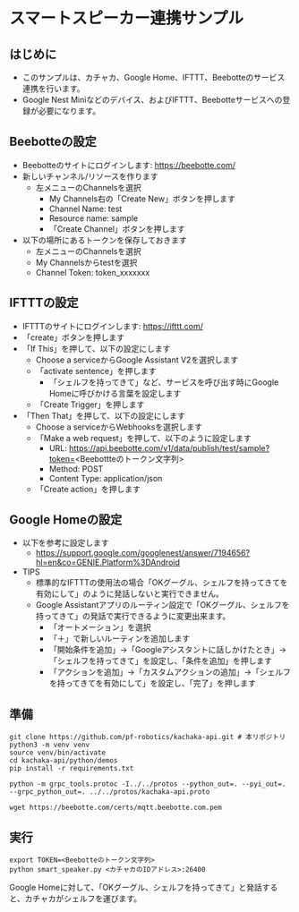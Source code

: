 # スマートスピーカー連携サンプル

## はじめに
* このサンプルは、カチャカ、Google Home、IFTTT、Beebotteのサービス連携を行います。
* Google Nest Miniなどのデバイス、およびIFTTT、Beebotteサービスへの登録が必要になります。

## Beebotteの設定

* Beebotteのサイトにログインします: https://beebotte.com/
* 新しいチャンネル/リソースを作ります
  * 左メニューのChannelsを選択
    * My Channels右の「Create New」ボタンを押します
    * Channel Name: test
    * Resource name: sample
    * 「Create Channel」ボタンを押します
* 以下の場所にあるトークンを保存しておきます
  * 左メニューのChannelsを選択
  * My Channelsからtestを選択
  * Channel Token: token_xxxxxxx

## IFTTTの設定

* IFTTTのサイトにログインします: https://ifttt.com/
* 「create」ボタンを押します
* 「If This」を押して、以下の設定にします
  * Choose a serviceからGoogle Assistant V2を選択します
  * 「activate sentence」を押します
     * 「シェルフを持ってきて」など、サービスを呼び出す時にGoogle Homeに呼びかける言葉を設定します
  * 「Create Trigger」を押します
* 「Then That」を押して、以下の設定にします
  * Choose a serviceからWebhooksを選択します
  * 「Make a web request」を押して、以下のように設定します
    * URL: https://api.beebotte.com/v1/data/publish/test/sample?token=<Beebottteのトークン文字列>
    * Method: POST
    * Content Type: application/json
  * 「Create action」を押します

## Google Homeの設定

* 以下を参考に設定します
  * https://support.google.com/googlenest/answer/7194656?hl=en&co=GENIE.Platform%3DAndroid
* TIPS
  * 標準的なIFTTTの使用法の場合「OKグーグル、シェルフを持ってきてを有効にして」のように発話しないと実行できません。
  * Google Assistantアプリのルーティン設定で「OKグーグル、シェルフを持ってきて」の発話で実行できるように変更出来ます。
    * 「オートメーション」を選択
    * 「＋」で新しいルーティンを追加します
    * 「開始条件を追加」→「Googleアシスタントに話しかけたとき」→「シェルフを持ってきて」を設定し、「条件を追加」を押します
    * 「アクションを追加」→「カスタムアクションの追加」→「シェルフを持ってきてを有効にして」を設定し、「完了」を押します

## 準備

```
git clone https://github.com/pf-robotics/kachaka-api.git # 本リポジトリ
python3 -m venv venv
source venv/bin/activate
cd kachaka-api/python/demos
pip install -r requirements.txt

python -m grpc_tools.protoc -I../../protos --python_out=. --pyi_out=. --grpc_python_out=. ../../protos/kachaka-api.proto

wget https://beebotte.com/certs/mqtt.beebotte.com.pem
```

## 実行

```
export TOKEN=<Beebotteのトークン文字列>
python smart_speaker.py <カチャカのIDアドレス>:26400
```

Google Homeに対して、「OKグーグル、シェルフを持ってきて」と発話すると、カチャカがシェルフを運びます。

